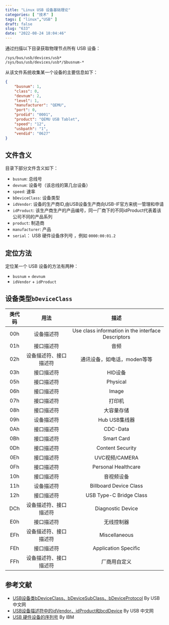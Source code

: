 ```yaml
---
title: "Linux USB 设备基础理论"
categories: [ "技术" ]
tags: [ "linux","USB" ]
draft: false
slug: "633"
date: "2022-08-24 18:04:46"
---
```



通过扫描以下目录获取物理节点所有 USB 设备：

```
/sys/bus/usb/devices/usb*
/sys/bus/usb/devices/usb*/$busnum-*
```

从该文件系统收集某一个设备的主要信息如下：

```json
{
    "busnum": 1,
    "class": 0,
    "devnum": 2,
    "level": 1,
    "manufacturer": "QEMU",
    "port": 0,
    "prodid": "0001",
    "product": "QEMU USB Tablet",
    "speed": "12",
    "usbpath": "1",
    "vendid": "0627"
}
```

## 文件含义

目录下部分文件含义如下：

- `busnum`: 总线号
- `devnum`: 设备号（该总线的第几台设备）
- `speed`: 速率
- `bDeviceClass`: 设备类型
- `idVendor`: 设备的生产商ID,由USB设备生产商向USB-IF官方来统一管理和申请
- `idProduct`: 该生产商生产的产品编号，同一厂商下的不同idProduct代表着该公司不同的产品系列
- `product`: 制造商
- `manufacturer`: 产品
- `serial`： USB 硬件设备序列号 ，例如 `0000:00:01.2`

## 定位方法

定位某一个 USB 设备的方法有两种：

- `busnum` + `devnum`
- `idVendor` + `idProduct`

## 设备类型`bDeviceClass`

| 类代码 | 用法          | 描述                                                  |
|:---:|:-----------:|:---------------------------------------------------:|
| 00h | 设备描述符       | Use class information in the interface Descriptors  |
| 01h | 接口描述符       | 音频                                                  |
| 02h | 设备描述符、接口描述符 | 通讯设备，如电话，moden等等                                    |
| 03h | 接口描述符       | HID设备                                               |
| 05h | 接口描述符       | Physical                                            |
| 06h | 接口描述符       | Image                                               |
| 07h | 接口描述符       | 打印机                                                 |
| 08h | 接口描述符       | 大容量存储                                               |
| 09h | 设备描述符       | Hub USB集线器                                          |
| 0Ah | 接口描述符       | CDC-Data                                            |
| 0Bh | 接口描述符       | Smart Card                                          |
| 0Dh | 接口描述符       | Content Security                                    |
| 0Eh | 接口描述符       | UVC视频/CAMERA                                        |
| 0Fh | 接口描述符       | Personal Healthcare                                 |
| 10h | 接口描述符       | 音视频设备                                               |
| 11h | 设备描述符       | Billboard Device Class                              |
| 12h | 接口描述符       | USB Type-C Bridge Class                             |
| DCh | 设备描述符、接口描述符 | Diagnostic Device                                   |
| E0h | 接口描述符       | 无线控制器                                               |
| EFh | 设备描述符、接口描述符 | Miscellaneous                                       |
| FEh | 接口描述符       | Application Specific                                |
| FFh | 设备描述符、接口描述符 | 厂商用自定义                                              |


## 参考文献

- [USB设备类bDeviceClass、bDeviceSubClass、bDeviceProtocol](https://www.usbzh.com/article/detail-273.html) By USB 中文网
- [USB设备描述符中的idVendor、idProduct和bcdDevice](https://www.usbzh.com/article/detail-953.html) By USB 中文网
- [USB 硬件设备的序列号](https://www.ibm.com/docs/zh/zdt/11.0.0?topic=device-serial-number-usb-hardware) By IBM

